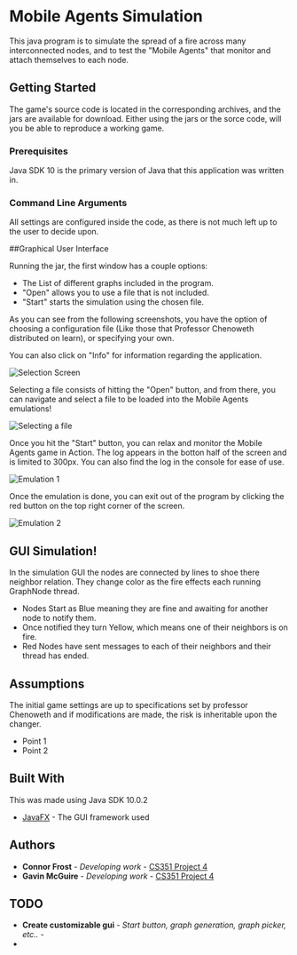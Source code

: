 # Mobile Agents Simulation

This java program is to simulate the spread of a fire across many interconnected nodes, and to test the "Mobile Agents" that monitor and attach themselves to each node. 

## Getting Started

The game's source code is located in the corresponding archives, and the jars are available for download. Either using the jars or the sorce code, will you be able to reproduce a working game.

### Prerequisites

Java SDK 10 is the primary version of Java that this application was written in.

### Command Line Arguments

All settings are configured inside the code, as there is not much left up to the user to decide upon.

##Graphical User Interface

Running the jar, the first window has a couple options:

- The List of different graphs included in the program.
- "Open" allows you to use a file that is not included.
- "Start"  starts the simulation using the chosen file.

As you can see from the following screenshots, you have the option of choosing a configuration file (Like those that Professor Chenoweth distributed on learn), or specifying your own.

You can also click on "Info" for information regarding the application.

![Selection Screen](https://i.imgur.com/4t1Vw8H.png)

Selecting a file consists of hitting the "Open" button, and from there, you can navigate and select a file to be loaded into the Mobile Agents emulations!

![Selecting a file](https://i.imgur.com/oMezFV8.png)

Once you hit the "Start" button, you can relax and monitor the Mobile Agents game in Action. The log appears in the botton half of the screen and is limited to 300px. You can also find the log in the console for ease of use.

![Emulation 1](https://i.imgur.com/IjK2fzR.png)

Once the emulation is done, you can exit out of the program by clicking the red button on the top right corner of the screen.

![Emulation 2](https://i.imgur.com/LEMKzvA.png)

## GUI Simulation!

In the simulation GUI the nodes are connected by lines to shoe there neighbor relation. They change color as the fire effects each running GraphNode thread.
- Nodes Start as Blue meaning they are fine and awaiting for another node to notify them.
- Once notified they turn Yellow, which means one of their neighbors is on fire.
- Red Nodes have sent messages to each of their neighbors and their thread has ended.

## Assumptions

The initial game settings are up to specifications set by professor Chenoweth and if modifications are made, the risk is inheritable upon the changer.

* Point 1
* Point 2

## Built With
This was made using Java SDK 10.0.2
* [JavaFX](https://openjfx.io/) - The GUI framework used

## Authors

* **Connor Frost** - *Developing work* - [CS351 Project 4](https://csgit.cs.unm.edu/frostc/)
* **Gavin McGuire** - *Developing work* - [CS351 Project 4](https://csgit.cs.unm.edu/mcguireg/)

## TODO

* **Create customizable gui** - *Start button, graph generation, graph picker, etc..* - 
* 
